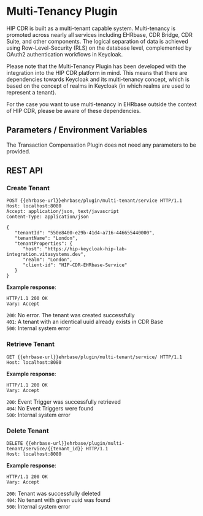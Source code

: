 # Multi-Tenancy Plugin

HIP CDR is built as a multi-tenant capable system. Multi-tenancy is promoted across nearly all services including EHRbase, CDR Bridge, CDR Suite, and other components. The logical separation of data is achieved using Row-Level-Security (RLS) on the database level, complemented by OAuth2 authentication workflows in Keycloak.

Please note that the Multi-Tenancy Plugin has been developed with the integration into the HIP CDR platform in mind. This means that there are dependencies towards Keycloak and its multi-tenancy concept, which is based on the concept of realms in Keycloak (in which realms are used to represent a tenant).

For the case you want to use multi-tenancy in EHRbase outside the context of HIP CDR, please be aware of these dependencies.

## Parameters / Environment Variables

The Transaction Compensation Plugin does not need any parameters to be provided.

## REST API

### Create Tenant

```http
POST {{ehrbase-url}}ehrbase/plugin/multi-tenant/service HTTP/1.1
Host: localhost:8080
Accept: application/json, text/javascript
Content-Type: application/json

{
   "tenantId": "550e8400-e29b-41d4-a716-446655440000",
   "tenantName": "London",
   "tenantProperties": {
      "host": "https://hip-keycloak-hip-lab-integration.vitasystems.dev",
      "realm": "London",
      "client-id": "HIP-CDR-EHRbase-Service"
   }
}
```

**Example response**:

```http
HTTP/1.1 200 OK
Vary: Accept
```

`200`: No error. The tenant was created successfully  
`401`: A tenant with an identical uuid already exists in CDR Base  
`500`: Internal system error

### Retrieve Tenant

```http
GET {{ehrbase-url}}ehrbase/plugin/multi-tenant/service/ HTTP/1.1
Host: localhost:8080
```

**Example response**:

```http
HTTP/1.1 200 OK
Vary: Accept
```

`200`: Event Trigger was successfully retrieved  
`404`: No Event Triggers were found  
`500`: Internal system error

### Delete Tenant

```http
DELETE {{ehrbase-url}}ehrbase/plugin/multi-tenant/service/{{tenant_id}} HTTP/1.1
Host: localhost:8080
```

**Example response**:

```http
HTTP/1.1 200 OK
Vary: Accept
```

`200`: Tenant was successfully deleted  
`404`: No tenant with given uuid was found  
`500`: Internal system error